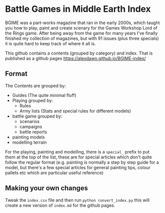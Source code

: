 # Battle Games in Middle Earth Index

BGIME was a part-works magazine that ran in the early 2000s, which taught you how to play, paint and create scenary for the Games Workshop Lord of the Rings game. After being away from the game for many years I've finally finished my collection of magazines, but with 91 issues (plus three specials) it is quite hard to keep track of where it all is.

This github contains a contents (grouped by category) and index. That is published as a github pages <https://alexdawn.github.io/BGIME-index/>

## Format

The Contents are grouped by:

* Guides (The quite minimal fluff)
* Playing grouped by:
  * Rules
  * Army lists (Stats and special rules for different models)
* battle game grouped by:
  * scenarios
  * campaigns
  * battle reports
* painting models
* modelling terrain

For the playing, painting and modelling, there is a `special_` prefix to put them at the top of the list, these are for special articles which don't quite follow the regular format (e.g. painting is normally a step by step guide for a model, but there's a few special articles for general painting tips, colour pallets etc which are particular useful reference)

## Making your own changes

Tweak the `index.csv` file and then run `python convert_index.py` this will create a new version of `index.md` for the github pages.
